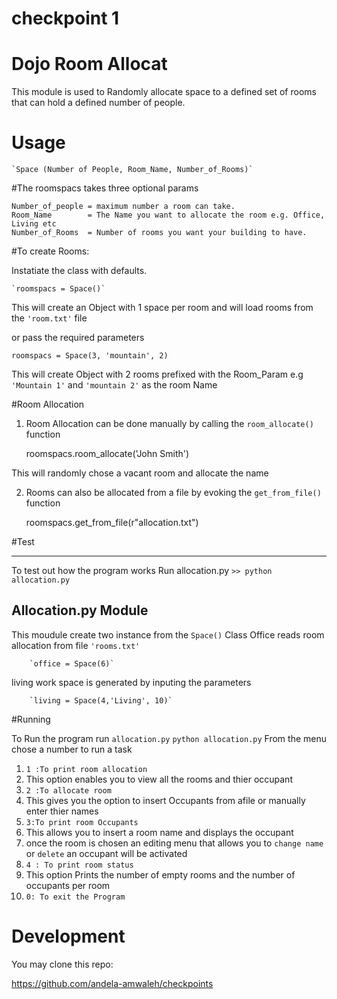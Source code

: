 # checkpoint 1

# Dojo Room Allocat


This module is used to Randomly allocate space to a defined set of rooms
that can hold a defined number of people.

# Usage

	
	`Space (Number of People, Room_Name, Number_of_Rooms)`

#The roomspacs takes three optional params

	
	Number_of_people = maximum number a room can take.
	Room_Name 		 = The Name you want to allocate the room e.g. Office, Living etc
	Number_of_Rooms  = Number of rooms you want your building to have. 
	

#To create Rooms:


Instatiate the class with defaults.
	
	`roomspacs = Space()`

	

 This will create an Object with 1 space per room and will load rooms from the `'room.txt'` file 

 or  pass the required parameters

	
	roomspacs = Space(3, 'mountain', 2)
	


This will create Object with 2 rooms prefixed with the Room_Param e.g `'Mountain 1'` and `'mountain 2'` as the room Name




#Room Allocation

1. Room Allocation can be done manually by calling the `room_allocate()` function

 	roomspacs.room_allocate('John Smith')

  This will randomly chose a vacant room and allocate the name 

2. Rooms can also be allocated from a file by evoking the `get_from_file()` function
	

	 roomspacs.get_from_file(r"allocation.txt")

#Test
_____
 To test out how the program works Run allocation.py
 		`>> python allocation.py`


Allocation.py Module
--------------------
 This moudule create two instance from the `Space()` Class
 Office reads room allocation from file `'rooms.txt'`

		`office = Space(6)`

 living work space is generated by inputing the parameters

		`living = Space(4,'Living', 10)`

#Running

To Run the program run `allocation.py`
 		`python allocation.py`
From the menu chose a number to run a task 

1. `1 :To print room allocation`
 1. This option enables you to view all the rooms and thier occupant
2. `2 :To allocate room `
 1. This gives you the option to insert Occupants from afile or manually enter thier names
3. `3:To print room Occupants`
 1. This allows you to insert a room name and displays the occupant	
 2. once the room is chosen an editing menu that allows you to `change name` or `delete` an occupant will be activated
4. `4 : To print room status`
 1. This option Prints the number of empty rooms and the number of occupants per room
5. `0: To exit the Program`

 

# Development

You may clone this repo:

https://github.com/andela-amwaleh/checkpoints

			
